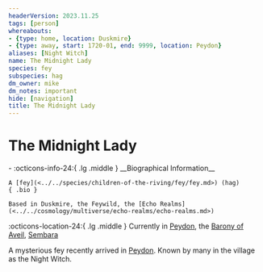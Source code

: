 ```yaml
---
headerVersion: 2023.11.25
tags: [person]
whereabouts:
- {type: home, location: Duskmire}
- {type: away, start: 1720-01, end: 9999, location: Peydon}
aliases: [Night Witch]
name: The Midnight Lady
species: fey
subspecies: hag
dm_owner: mike
dm_notes: important
hide: [navigation]
title: The Midnight Lady
---
```

# The Midnight Lady
<div class="grid cards ext-narrow-margin ext-one-column" markdown>
- :octicons-info-24:{ .lg .middle } __Biographical Information__

    A [fey](<../../species/children-of-the-riving/fey/fey.md>) (hag)  
    { .bio }

    Based in Duskmire, the Feywild, the [Echo Realms](<../../cosmology/multiverse/echo-realms/echo-realms.md>)
</div>

:octicons-location-24:{ .lg .middle } Currently in [Peydon](<../../gazetteer/greater-sembara/sembara/barony-of-aveil/peydon.md>), the [Barony of Aveil](<../../gazetteer/greater-sembara/sembara/barony-of-aveil/barony-of-aveil.md>), [Sembara](<../../gazetteer/greater-sembara/sembara/sembara.md>)


A mysterious fey recently arrived in [Peydon](<../../gazetteer/greater-sembara/sembara/barony-of-aveil/peydon.md>). Known by many in the village as the Night Witch.


